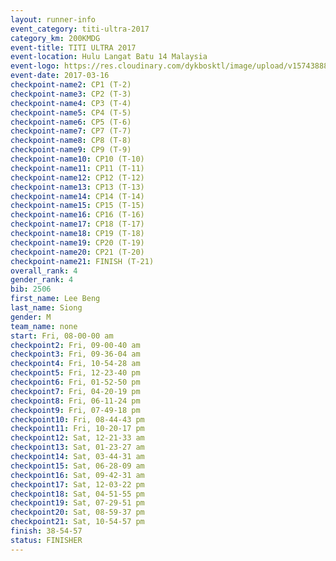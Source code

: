 ```yaml
---
layout: runner-info 
event_category: titi-ultra-2017 
category_km: 200KMDG 
event-title: TITI ULTRA 2017 
event-location: Hulu Langat Batu 14 Malaysia 
event-logo: https://res.cloudinary.com/dykbosktl/image/upload/v1574388892/Logo/titi250km_2017_logo_vstx0h.jpg 
event-date: 2017-03-16 
checkpoint-name2: CP1 (T-2) 
checkpoint-name3: CP2 (T-3) 
checkpoint-name4: CP3 (T-4) 
checkpoint-name5: CP4 (T-5) 
checkpoint-name6: CP5 (T-6) 
checkpoint-name7: CP7 (T-7) 
checkpoint-name8: CP8 (T-8) 
checkpoint-name9: CP9 (T-9) 
checkpoint-name10: CP10 (T-10) 
checkpoint-name11: CP11 (T-11) 
checkpoint-name12: CP12 (T-12) 
checkpoint-name13: CP13 (T-13) 
checkpoint-name14: CP14 (T-14) 
checkpoint-name15: CP15 (T-15) 
checkpoint-name16: CP16 (T-16) 
checkpoint-name17: CP18 (T-17) 
checkpoint-name18: CP19 (T-18) 
checkpoint-name19: CP20 (T-19) 
checkpoint-name20: CP21 (T-20) 
checkpoint-name21: FINISH (T-21) 
overall_rank: 4
gender_rank: 4
bib: 2506
first_name: Lee Beng
last_name: Siong
gender: M
team_name: none
start: Fri, 08-00-00 am
checkpoint2: Fri, 09-00-40 am
checkpoint3: Fri, 09-36-04 am
checkpoint4: Fri, 10-54-28 am
checkpoint5: Fri, 12-23-40 pm
checkpoint6: Fri, 01-52-50 pm
checkpoint7: Fri, 04-20-19 pm
checkpoint8: Fri, 06-11-24 pm
checkpoint9: Fri, 07-49-18 pm
checkpoint10: Fri, 08-44-43 pm
checkpoint11: Fri, 10-20-17 pm
checkpoint12: Sat, 12-21-33 am
checkpoint13: Sat, 01-23-27 am
checkpoint14: Sat, 03-44-31 am
checkpoint15: Sat, 06-28-09 am
checkpoint16: Sat, 09-42-31 am
checkpoint17: Sat, 12-03-22 pm
checkpoint18: Sat, 04-51-55 pm
checkpoint19: Sat, 07-29-51 pm
checkpoint20: Sat, 08-59-37 pm
checkpoint21: Sat, 10-54-57 pm
finish: 38-54-57
status: FINISHER
---
```

